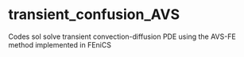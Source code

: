 # transient_confusion_AVS

Codes sol solve transient convection-diffusion PDE using the AVS-FE method implemented in FEniCS
